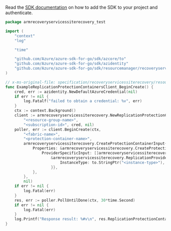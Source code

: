 Read the [SDK documentation](https://github.com/Azure/azure-sdk-for-go/blob/sdk%2Fresourcemanager%2Frecoveryservices%2Farmrecoveryservicessiterecovery%2Fv0.2.1/sdk/resourcemanager/recoveryservices/armrecoveryservicessiterecovery/README.md) on how to add the SDK to your project and authenticate.

```go
package armrecoveryservicessiterecovery_test

import (
	"context"
	"log"

	"time"

	"github.com/Azure/azure-sdk-for-go/sdk/azcore/to"
	"github.com/Azure/azure-sdk-for-go/sdk/azidentity"
	"github.com/Azure/azure-sdk-for-go/sdk/resourcemanager/recoveryservices/armrecoveryservicessiterecovery"
)

// x-ms-original-file: specification/recoveryservicessiterecovery/resource-manager/Microsoft.RecoveryServices/stable/2021-11-01/examples/ReplicationProtectionContainers_Create.json
func ExampleReplicationProtectionContainersClient_BeginCreate() {
	cred, err := azidentity.NewDefaultAzureCredential(nil)
	if err != nil {
		log.Fatalf("failed to obtain a credential: %v", err)
	}
	ctx := context.Background()
	client := armrecoveryservicessiterecovery.NewReplicationProtectionContainersClient("<resource-name>",
		"<resource-group-name>",
		"<subscription-id>", cred, nil)
	poller, err := client.BeginCreate(ctx,
		"<fabric-name>",
		"<protection-container-name>",
		armrecoveryservicessiterecovery.CreateProtectionContainerInput{
			Properties: &armrecoveryservicessiterecovery.CreateProtectionContainerInputProperties{
				ProviderSpecificInput: []armrecoveryservicessiterecovery.ReplicationProviderSpecificContainerCreationInputClassification{
					&armrecoveryservicessiterecovery.ReplicationProviderSpecificContainerCreationInput{
						InstanceType: to.StringPtr("<instance-type>"),
					}},
			},
		},
		nil)
	if err != nil {
		log.Fatal(err)
	}
	res, err := poller.PollUntilDone(ctx, 30*time.Second)
	if err != nil {
		log.Fatal(err)
	}
	log.Printf("Response result: %#v\n", res.ReplicationProtectionContainersClientCreateResult)
}
```
